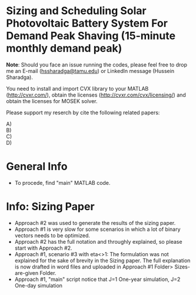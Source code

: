 # Sizing and Scheduling Solar Photovoltaic Battery System For Demand Peak Shaving (15-minute monthly demand peak)
   
   
**Note**: Should you face an issue running the codes, please feel free to drop me an E-mail (hssharadga@tamu.edu) or LinkedIn message (Hussein Sharadga).
    
   
You need to install and import CVX library to your MATLAB (http://cvxr.com/), obtain the licenses (http://cvxr.com/cvx/licensing/) and  obtain the licenses for MOSEK solver.
   
Please support my reserch by cite the following related papers:
   
A)   
B)   
C)   
D)   
   
# General Info   
- To procede, find "main" MATLAB code.
   
# Info: Sizing Paper


- Approach #2 was used to generate the results of the sizing paper.
- Approach #1 is very slow for some scenarios in which a lot of binary vectors needs to be optimized.
- Approach #2 has the full notation and throughly explained, so please start with Approach #2.
- Approach #1, scenario #3 with eta<>1: The formulation was not explained for the sake of brevity in the Sizing paper. The full explanation is now drafted in word files and uploaded in Approach #1 Folder> Sizes-are-given Folder.
- Approach #1, "main" script notice that J=1 One-year simulation, J=2 One-day simulation
   






